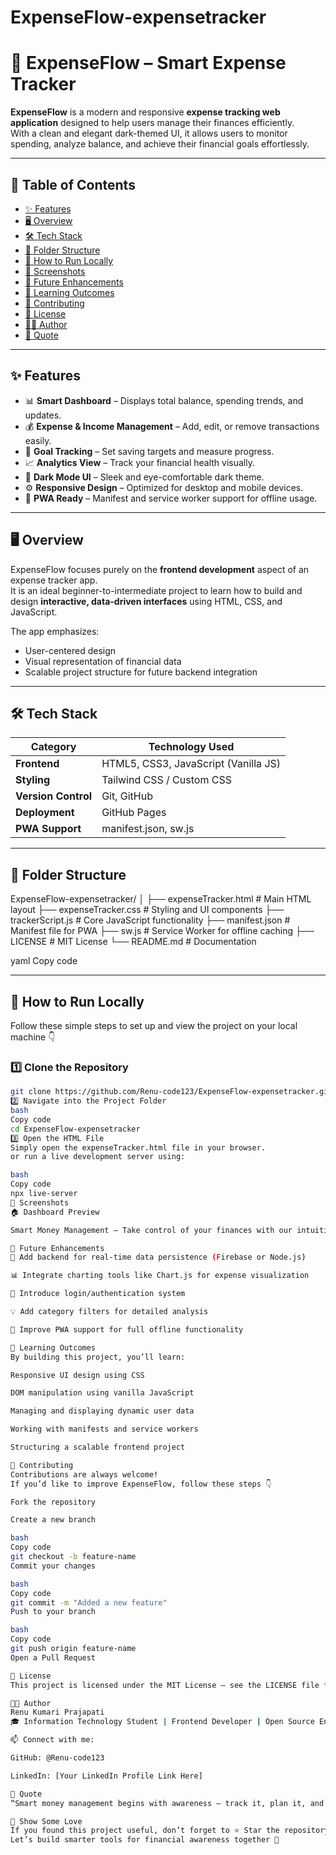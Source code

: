 # ExpenseFlow-expensetracker

# 💸 ExpenseFlow – Smart Expense Tracker  

**ExpenseFlow** is a modern and responsive **expense tracking web application** designed to help users manage their finances efficiently.  
With a clean and elegant dark-themed UI, it allows users to monitor spending, analyze balance, and achieve their financial goals effortlessly.  

---

## 🧭 Table of Contents
- [✨ Features](#-features)
- [🖥️ Overview](#️-overview)
- [🛠️ Tech Stack](#️-tech-stack)
- [📂 Folder Structure](#-folder-structure)
- [🚀 How to Run Locally](#-how-to-run-locally)
- [📸 Screenshots](#-screenshots)
- [🧩 Future Enhancements](#-future-enhancements)
- [🎯 Learning Outcomes](#-learning-outcomes)
- [🤝 Contributing](#-contributing)
- [🧾 License](#-license)
- [👩‍💻 Author](#-author)
- [💬 Quote](#-quote)

---

## ✨ Features

- 📊 **Smart Dashboard** – Displays total balance, spending trends, and updates.  
- 💰 **Expense & Income Management** – Add, edit, or remove transactions easily.  
- 🎯 **Goal Tracking** – Set saving targets and measure progress.  
- 📈 **Analytics View** – Track your financial health visually.  
- 🌙 **Dark Mode UI** – Sleek and eye-comfortable dark theme.  
- ⚙️ **Responsive Design** – Optimized for desktop and mobile devices.  
- 🔐 **PWA Ready** – Manifest and service worker support for offline usage.  

---

## 🖥️ Overview

ExpenseFlow focuses purely on the **frontend development** aspect of an expense tracker app.  
It is an ideal beginner-to-intermediate project to learn how to build and design **interactive, data-driven interfaces** using HTML, CSS, and JavaScript.  

The app emphasizes:
- User-centered design  
- Visual representation of financial data  
- Scalable project structure for future backend integration  

---

## 🛠️ Tech Stack

| Category | Technology Used |
|-----------|------------------|
| **Frontend** | HTML5, CSS3, JavaScript (Vanilla JS) |
| **Styling** | Tailwind CSS / Custom CSS |
| **Version Control** | Git, GitHub |
| **Deployment** | GitHub Pages |
| **PWA Support** | manifest.json, sw.js |

---

## 📂 Folder Structure

ExpenseFlow-expensetracker/
│
├── expenseTracker.html # Main HTML layout
├── expenseTracker.css # Styling and UI components
├── trackerScript.js # Core JavaScript functionality
├── manifest.json # Manifest file for PWA
├── sw.js # Service Worker for offline caching
├── LICENSE # MIT License
└── README.md # Documentation

yaml
Copy code

---

## 🚀 How to Run Locally

Follow these simple steps to set up and view the project on your local machine 👇  

### 1️⃣ Clone the Repository
```bash
git clone https://github.com/Renu-code123/ExpenseFlow-expensetracker.git
2️⃣ Navigate into the Project Folder
bash
Copy code
cd ExpenseFlow-expensetracker
3️⃣ Open the HTML File
Simply open the expenseTracker.html file in your browser.
or run a live development server using:

bash
Copy code
npx live-server
📸 Screenshots
🏠 Dashboard Preview

Smart Money Management – Take control of your finances with our intuitive expense tracker.

🧩 Future Enhancements
🔗 Add backend for real-time data persistence (Firebase or Node.js)

📊 Integrate charting tools like Chart.js for expense visualization

🧾 Introduce login/authentication system

💡 Add category filters for detailed analysis

📱 Improve PWA support for full offline functionality

🎯 Learning Outcomes
By building this project, you’ll learn:

Responsive UI design using CSS

DOM manipulation using vanilla JavaScript

Managing and displaying dynamic user data

Working with manifests and service workers

Structuring a scalable frontend project

🤝 Contributing
Contributions are always welcome!
If you’d like to improve ExpenseFlow, follow these steps 👇

Fork the repository

Create a new branch

bash
Copy code
git checkout -b feature-name
Commit your changes

bash
Copy code
git commit -m "Added a new feature"
Push to your branch

bash
Copy code
git push origin feature-name
Open a Pull Request

🧾 License
This project is licensed under the MIT License – see the LICENSE file for details.

👩‍💻 Author
Renu Kumari Prajapati
🎓 Information Technology Student | Frontend Developer | Open Source Enthusiast

📫 Connect with me:

GitHub: @Renu-code123

LinkedIn: [Your LinkedIn Profile Link Here]

💬 Quote
“Smart money management begins with awareness — track it, plan it, and grow it with ExpenseFlow.”

🌟 Show Some Love
If you found this project useful, don’t forget to ⭐ Star the repository!
Let’s build smarter tools for financial awareness together 💜



